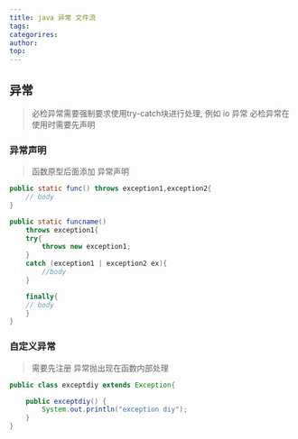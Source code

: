 ```yaml
---
title: java 异常 文件流
tags: 
categorires: 
author: 
top: 
---
```


## 异常
> 必检异常需要强制要求使用try-catch块进行处理, 例如 io 异常
> 必检异常在使用时需要先声明

### 异常声明
> 函数原型后面添加 异常声明

```java
public static func() throws exception1,exception2{
	// body
}

public static funcname()
	throws exception1{
	try{
		throws new exception1;
	}
	catch (exception1 | exception2 ex){
		//body
	}

	finally{
	// body
	}
}

```

### 自定义异常
> 需要先注册
> 异常抛出现在函数内部处理

```java
public class exceptdiy extends Exception{

	public exceptdiy() {
		System.out.println("exception diy");
	}
}
```